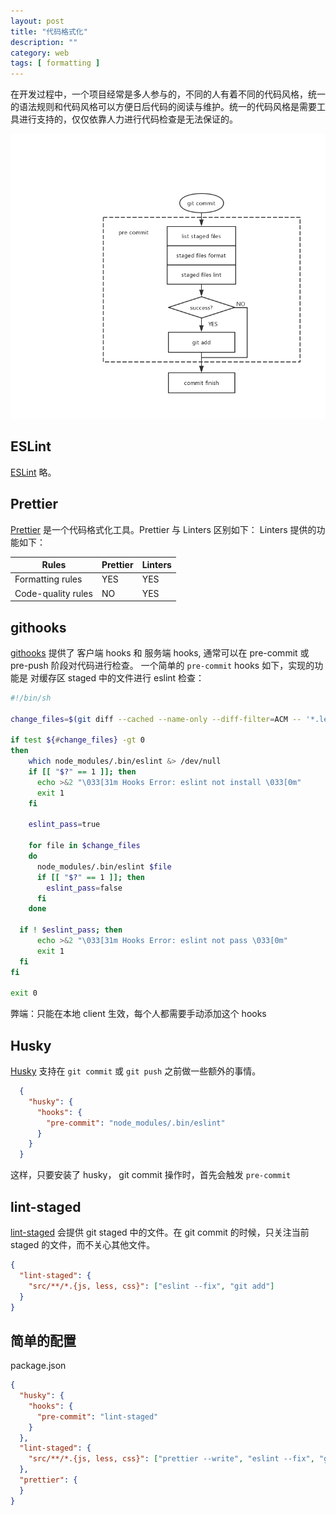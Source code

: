 ```yaml
---
layout: post
title: "代码格式化"
description: ""
category: web
tags: [ formatting ]
---
```


在开发过程中，一个项目经常是多人参与的，不同的人有着不同的代码风格，统一的语法规则和代码风格可以方便日后代码的阅读与维护。统一的代码风格是需要工具进行支持的，仅仅依靠人力进行代码检查是无法保证的。

<!-- more -->

![code-format-flow](/assets/images/web/code-format-flow.png)

## ESLint

  [ESLint](https://eslint.org/) 略。

## Prettier

[Prettier](https://prettier.io/) 是一个代码格式化工具。Prettier 与 Linters 区别如下：
Linters 提供的功能如下：

 Rules | Prettier  |  Linters  
-|-|-
Formatting rules | YES | YES |
Code-quality rules | NO | YES|

## githooks

[githooks](https://git-scm.com/docs/githooks) 提供了 客户端 hooks 和 服务端 hooks, 通常可以在 pre-commit 或 pre-push 阶段对代码进行检查。 一个简单的 `pre-commit` hooks 如下，实现的功能是 对缓存区 staged 中的文件进行 eslint 检查：

```sh
#!/bin/sh

change_files=$(git diff --cached --name-only --diff-filter=ACM -- '*.less' '*.css' '*.js' | grep '^src/')

if test ${#change_files} -gt 0
then
    which node_modules/.bin/eslint &> /dev/null
    if [[ "$?" == 1 ]]; then
      echo >&2 "\033[31m Hooks Error: eslint not install \033[0m"
      exit 1
    fi

    eslint_pass=true

    for file in $change_files
    do
      node_modules/.bin/eslint $file
      if [[ "$?" == 1 ]]; then
        eslint_pass=false
      fi
    done

  if ! $eslint_pass; then
      echo >&2 "\033[31m Hooks Error: eslint not pass \033[0m"
      exit 1
  fi
fi

exit 0
```

弊端：只能在本地 client 生效，每个人都需要手动添加这个 hooks

## Husky

[Husky](https://github.com/typicode/husky) 支持在 `git commit` 或 `git push` 之前做一些额外的事情。

```json
  {
    "husky": {
      "hooks": {
        "pre-commit": "node_modules/.bin/eslint"
      }
    }
  }
```

这样，只要安装了 husky， git commit 操作时，首先会触发 `pre-commit`

## lint-staged

[lint-staged](https://github.com/okonet/lint-staged) 会提供 git staged 中的文件。在 git commit 的时候，只关注当前 staged 的文件，而不关心其他文件。

  ```json
  {
    "lint-staged": {
      "src/**/*.{js, less, css}": ["eslint --fix", "git add"]
    }
  }
  ```

## 简单的配置

  package.json

  ```json
  {
    "husky": {
      "hooks": {
        "pre-commit": "lint-staged"
      }
    },
    "lint-staged": {
      "src/**/*.{js, less, css}": ["prettier --write", "eslint --fix", "git add"]
    },
    "prettier": {
    }
  }
```